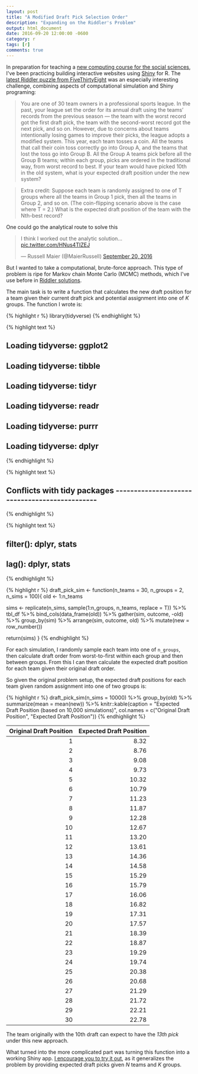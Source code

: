 ```yaml
---
layout: post
title: "A Modified Draft Pick Selection Order"
description: "Expanding on the Riddler's Problem"
output: html_document
date: 2016-09-20 12:00:00 -0600
category: r
tags: [r]
comments: true
---
```




In preparation for teaching a [new computing course for the social sciences](https://uc-cfss.github.io), I've been practicing building interactive websites using [Shiny](http://shiny.rstudio.com/) for R. The [latest Riddler puzzle from FiveThirtyEight](http://fivethirtyeight.com/features/how-high-can-count-von-count-count/) was an especially interesting challenge, combining aspects of computational simulation and Shiny programing:

> You are one of 30 team owners in a professional sports league. In the past, your league set the order for its annual draft using the teams’ records from the previous season — the team with the worst record got the first draft pick, the team with the second-worst record got the next pick, and so on. However, due to concerns about teams intentionally losing games to improve their picks, the league adopts a modified system. This year, each team tosses a coin. All the teams that call their coin toss correctly go into Group A, and the teams that lost the toss go into Group B. All the Group A teams pick before all the Group B teams; within each group, picks are ordered in the traditional way, from worst record to best. If your team would have picked 10th in the old system, what is your expected draft position under the new system?

> Extra credit: Suppose each team is randomly assigned to one of T groups where all the teams in Group 1 pick, then all the teams in Group 2, and so on. (The coin-flipping scenario above is the case where T = 2.) What is the expected draft position of the team with the Nth-best record?

One could go the analytical route to solve this

<blockquote class="twitter-tweet" data-conversation="none" data-lang="en"><p lang="en" dir="ltr">I think I worked out the analytic solution... <a href="https://t.co/HNus4TIZEJ">pic.twitter.com/HNus4TIZEJ</a></p>&mdash; Russell Maier (@MaierRussell) <a href="https://twitter.com/MaierRussell/status/778056486593454080">September 20, 2016</a></blockquote>
<script async src="//platform.twitter.com/widgets.js" charset="utf-8"></script>

But I wanted to take a computational, brute-force approach. This type of problem is ripe for Markov chain Monte Carlo (MCMC) methods, which I've use before in [Riddler solutions](http://www.bensoltoff.com/r/can-you-win-this-hot-new-game-show/).

The main task is to write a function that calculates the new draft position for a team given their current draft pick and potential assignment into one of $K$ groups. The function I wrote is:


{% highlight r %}
library(tidyverse)
{% endhighlight %}



{% highlight text %}
## Loading tidyverse: ggplot2
## Loading tidyverse: tibble
## Loading tidyverse: tidyr
## Loading tidyverse: readr
## Loading tidyverse: purrr
## Loading tidyverse: dplyr
{% endhighlight %}



{% highlight text %}
## Conflicts with tidy packages ----------------------------------------------
{% endhighlight %}



{% highlight text %}
## filter(): dplyr, stats
## lag():    dplyr, stats
{% endhighlight %}



{% highlight r %}
draft_pick_sim <- function(n_teams = 30, n_groups = 2, n_sims = 100){
  old <- 1:n_teams

  sims <- replicate(n_sims, sample(1:n_groups, n_teams, replace = T)) %>%
    tbl_df %>%
    bind_cols(data_frame(old)) %>%
    gather(sim, outcome, -old) %>%
    group_by(sim) %>%
    arrange(sim, outcome, old) %>%
    mutate(new = row_number())
  
  return(sims)
}
{% endhighlight %}

For each simulation, I randomly sample each team into one of `n_groups`, then calculate draft order from worst-to-first within each group and then between groups. From this I can then calculate the expected draft position for each team given their original draft order.

So given the original problem setup, the expected draft positions for each team given random assignment into one of two groups is:


{% highlight r %}
draft_pick_sim(n_sims = 10000) %>%
  group_by(old) %>%
  summarize(mean = mean(new)) %>%
  knitr::kable(caption = "Expected Draft Position (based on 10,000 simulations)",
               col.names = c("Original Draft Position",
                             "Expected Draft Position"))
{% endhighlight %}



| Original Draft Position| Expected Draft Position|
|-----------------------:|-----------------------:|
|                       1|                    8.32|
|                       2|                    8.76|
|                       3|                    9.08|
|                       4|                    9.73|
|                       5|                   10.32|
|                       6|                   10.79|
|                       7|                   11.23|
|                       8|                   11.87|
|                       9|                   12.28|
|                      10|                   12.67|
|                      11|                   13.20|
|                      12|                   13.61|
|                      13|                   14.36|
|                      14|                   14.58|
|                      15|                   15.29|
|                      16|                   15.79|
|                      17|                   16.06|
|                      18|                   16.82|
|                      19|                   17.31|
|                      20|                   17.57|
|                      21|                   18.39|
|                      22|                   18.87|
|                      23|                   19.29|
|                      24|                   19.74|
|                      25|                   20.38|
|                      26|                   20.68|
|                      27|                   21.29|
|                      28|                   21.72|
|                      29|                   22.21|
|                      30|                   22.78|

The team originally with the 10th draft can expect to have the *13th pick* under this new approach.

What turned into the more complicated part was turning this function into a working Shiny app. [I encourage you to try it out](https://bensoltoff.shinyapps.io/draft_pick/), as it generalizes the problem by providing expected draft picks given $N$ teams and $K$ groups.


